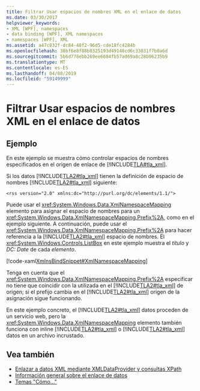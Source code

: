 ```yaml
---
title: Filtrar Usar espacios de nombres XML en el enlace de datos
ms.date: 03/30/2017
helpviewer_keywords:
- XML [WPF], namespaces
- data binding [WPF], XML namespaces
- namespaces [WPF], XML
ms.assetid: a47c832f-dc84-48f2-96d5-cde18fc4284b
ms.openlocfilehash: 38bf6e8f88b0325193d49148cd6c33031f7b0a6d
ms.sourcegitcommit: 5b6d778ebb269ee6684fb57ad69a8c28b06235b9
ms.translationtype: MT
ms.contentlocale: es-ES
ms.lasthandoff: 04/08/2019
ms.locfileid: "59149999"
---
```

# <a name="how-to-use-xml-namespaces-in-data-binding"></a>Filtrar Usar espacios de nombres XML en el enlace de datos
## <a name="example"></a>Ejemplo  
 En este ejemplo se muestra cómo controlar espacios de nombres especificados en el origen de enlace de [!INCLUDE[TLA#tla_xml](../../../../includes/tlasharptla-xml-md.md)].  
  
 Si los datos [!INCLUDE[TLA2#tla_xml](../../../../includes/tla2sharptla-xml-md.md)] tienen la definición de espacio de nombres [!INCLUDE[TLA2#tla_xml](../../../../includes/tla2sharptla-xml-md.md)] siguiente:  
  
 `<rss version="2.0" xmlns:dc="http://purl.org/dc/elements/1.1/">`  
  
 Puede usar el <xref:System.Windows.Data.XmlNamespaceMapping> elemento para asignar el espacio de nombres para un <xref:System.Windows.Data.XmlNamespaceMapping.Prefix%2A>, como en el ejemplo siguiente. A continuación, puede usar el <xref:System.Windows.Data.XmlNamespaceMapping.Prefix%2A> para hacer referencia a la [!INCLUDE[TLA2#tla_xml](../../../../includes/tla2sharptla-xml-md.md)] espacio de nombres. El <xref:System.Windows.Controls.ListBox> en este ejemplo muestra el *título* y *DC: Date* de cada *elemento*.  
  
 [!code-xaml[XmlnsBindSnippet#XmlNamespaceMapping](~/samples/snippets/csharp/VS_Snippets_Wpf/XmlnsBindSnippet/CS/Window1.xaml#xmlnamespacemapping)]  
  
 Tenga en cuenta que el <xref:System.Windows.Data.XmlNamespaceMapping.Prefix%2A> especificar no tiene que coincidir con la utilizada en el [!INCLUDE[TLA2#tla_xml](../../../../includes/tla2sharptla-xml-md.md)] de origen; si el prefijo cambia en el [!INCLUDE[TLA2#tla_xml](../../../../includes/tla2sharptla-xml-md.md)] origen de la asignación sigue funcionando.  
  
 En este ejemplo concreto, el [!INCLUDE[TLA2#tla_xml](../../../../includes/tla2sharptla-xml-md.md)] datos proceden de un servicio web, pero la <xref:System.Windows.Data.XmlNamespaceMapping> elemento también funciona con inline [!INCLUDE[TLA2#tla_xml](../../../../includes/tla2sharptla-xml-md.md)] o [!INCLUDE[TLA2#tla_xml](../../../../includes/tla2sharptla-xml-md.md)] datos en un archivo incrustado.  
  
## <a name="see-also"></a>Vea también

- [Enlazar a datos XML mediante XMLDataProvider y consultas XPath](how-to-bind-to-xml-data-using-an-xmldataprovider-and-xpath-queries.md)
- [Información general sobre el enlace de datos](data-binding-overview.md)
- [Temas "Cómo..."](data-binding-how-to-topics.md)
